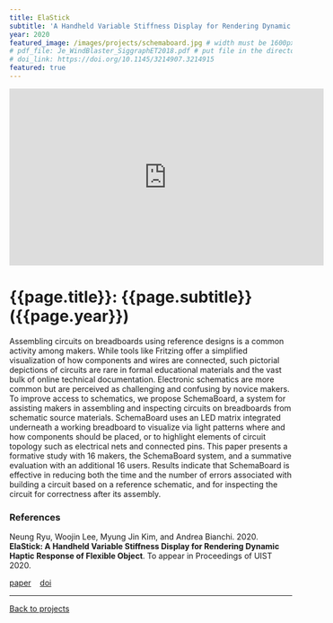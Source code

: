```yaml
---
title: ElaStick
subtitle: 'A Handheld Variable Stiffness Display for Rendering Dynamic Haptic Response of Flexible Object'
year: 2020
featured_image: /images/projects/schemaboard.jpg # width must be 1600px
# pdf_file: Je_WindBlaster_SiggraphET2018.pdf # put file in the directory FILES
# doi_link: https://doi.org/10.1145/3214907.3214915
featured: true
---
```


<iframe width="560" height="315" src="https://www.youtube.com/embed/JbrhlfrhZ9Y" frameborder="0" allow="accelerometer; autoplay; encrypted-media; gyroscope; picture-in-picture" allowfullscreen></iframe>

<!-- DO NOT CHANGE MANUALLY -->

# {{page.title}}: {{page.subtitle}} ({{page.year}})

Assembling circuits on breadboards using reference designs is a common activity among makers. While tools like Fritzing offer a simplified visualization of how components and wires are connected, such pictorial depictions of circuits are rare in formal educational materials and the vast bulk of online technical documentation. Electronic schematics are more common but are perceived as challenging and confusing by novice makers. To improve access to schematics, we propose SchemaBoard, a system for assisting makers in assembling and inspecting circuits on breadboards from schematic source materials. SchemaBoard uses an LED matrix integrated underneath a working breadboard to visualize via light patterns where and how components should be placed, or to highlight elements of circuit topology such as electrical nets and connected pins. This paper presents a formative study with 16 makers, the SchemaBoard system, and a summative evaluation with an additional 16 users. Results indicate that SchemaBoard is effective in reducing both the time and the number of errors associated with building a circuit based on a reference schematic, and for inspecting the circuit for correctness after its assembly.

### References

Neung Ryu, Woojin Lee, Myung Jin Kim, and Andrea Bianchi. 2020. **ElaStick: A Handheld Variable Stiffness Display for Rendering Dynamic Haptic Response of Flexible Object**. To appear in Proceedings of UIST 2020.

<!-- DO NOT CHANGE MANUALLY -->

<a href="{{ site.url }}/files/{{ page.year }}/{{ page.pdf_file }}" target="_blank">paper</a>&nbsp;&nbsp;&nbsp;
<a href="{{ page.doi_link }}" target="_blank">doi</a>

---

<a href="/index.html" class="button button--large">Back to projects</a>
